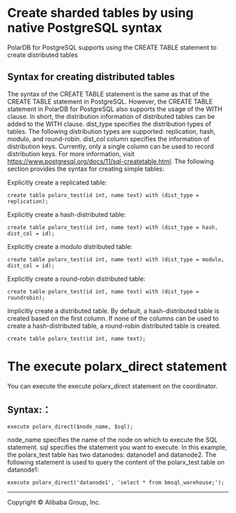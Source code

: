 # Create sharded tables by using native PostgreSQL syntax
PolarDB for PostgreSQL supports using the CREATE TABLE statement to create distributed tables

## Syntax for creating distributed tables

The syntax of the CREATE TABLE statement is the same as that of the CREATE TABLE statement in PostgreSQL. However, the CREATE TABLE statement in PolarDB for PostgreSQL also supports the usage of the WITH clause. In short, the distribution information of distributed tables can be added to the WITH clause. dist_type specifies the distribution types of tables. The following distribution types are supported: replication, hash, modulo, and round-robin. dist_col column specifies the information of distribution keys. Currently, only a single column can be used to record distribution keys. For more information, visit https://www.postgresql.org/docs/11/sql-createtable.html. The following section provides the syntax for creating simple tables:

Explicitly create a replicated table:


```
create table polarx_test(id int, name text) with (dist_type = replication);
```
Explicitly create a hash-distributed table:
```
create table polarx_test(id int, name text) with (dist_type = hash, dist_col = id);
```
Explicitly create a modulo distributed table:
```
create table polarx_test(id int, name text) with (dist_type = modulo, dist_col = id);
```
Explicitly create a round-robin distributed table:
```
create table polarx_test(id int, name text) with (dist_type = roundrobin);
```
Implicitly create a distributed table. By default, a hash-distributed table is created based on the first column. If none of the columns can be used to create a hash-distributed table, a round-robin distributed table is created.
```
create table polarx_test(id int, name text);
```
# The execute polarx_direct statement
You can execute the execute polarx_direct statement on the coordinator. 
## Syntax:：
```
execute polarx_direct($node_name, $sql);
```
node_name specifies the name of the node on which to execute the SQL statement. sql specifies the statement you want to execute.  In this example, the polarx_test table has two datanodes: datanode1 and datanode2. The following statement is used to query the content of the polarx_test table on datanode1:

```
execute polarx_direct('datanode1', 'select * from bmsql_warehouse;');
```

___

Copyright © Alibaba Group, Inc.

